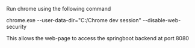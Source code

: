 Run chrome using the following command







chrome.exe --user-data-dir="C:/Chrome dev session" --disable-web-security

This allows the web-page to access the springboot backend at port 8080
